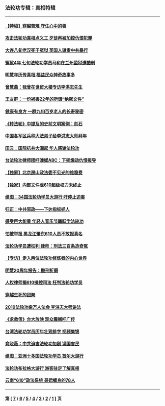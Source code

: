 ### 法轮功专辑：真相特辑
---
#### [【特稿】穿越苦难 守住心中的善](../../pages/nf4389/n13784979.md?08030430) 
#### [攻击法轮功真相点义工 歹徒再被加控仇恨犯罪](../../pages/nf4389/n13601019.md?08030430) 
#### [大连八旬老汉死于冤狱 英国人谴责中共暴行](../../pages/nf4389/n13480118.md?08030430) 
#### [冤狱4年 七旬法轮功学员马和在兰州监狱遭酷刑](../../pages/nf4389/n13304688.md?08030430) 
#### [明慧年历传真相 福益民众神奇故事多](../../pages/nf4389/n13294545.md?08030430) 
#### [曾慧燕：我曾在世贸大楼专访李洪志先生](../../pages/nf4389/n12898729.md?08030430) 
#### [王友群：一份祸害22年的所谓“绝密文件”](../../pages/nf4389/n12871750.md?08030430) 
#### [健康有良方 一群九旬百岁老人的长寿秘密](../../pages/nf4389/n12847475.md?08030430) 
#### [《转法轮》中提及的史前文明案例：刻石](../../pages/nf4389/n12758577.md?08030430) 
#### [中国各军区兵种大法弟子给李洪志大师拜年](../../pages/nf4389/n12750047.md?08030430) 
#### [田云：国际抗共大潮起 华人感谢法轮功](../../pages/nf4389/n12357708.md?08030430) 
#### [台法轮功律师团吁澳媒ABC：下架煽动仇恨报导](../../pages/nf4389/n12279917.md?08030430) 
#### [【独家】北京房山政法委不见光的维稳费](../../pages/nf4389/n12031979.md?08030430) 
#### [【独家】内部文件泄610超级权力未终止](../../pages/nf4389/n12023895.md?08030430) 
#### [组图：34国法轮功学员大游行 吁停止迫害](../../pages/nf4389/n11492658.md?08030430) 
#### [归正：中共邪政——下达指标抓人](../../pages/nf4389/n11474770.md?08030430) 
#### [感受巨大能量 年轻人音乐节踊跃学法轮功](../../pages/nf4389/n11441981.md?08030430) 
#### [怕被举报 黑龙江肇东610人员不敢报真名](../../pages/nf4389/n11436499.md?08030430) 
#### [法轮功学员遭枉判 律师：刑法三百条造奇冤](../../pages/nf4389/n11433943.md?08030430) 
#### [【专访】走入两位法轮功修炼者的内心世界](../../pages/nf4389/n11415623.md?08030430) 
#### [明慧20周年报告：酷刑折磨](../../pages/nf4389/n11387954.md?08030430) 
#### [人权律师揭610操控司法 枉判法轮功学员](../../pages/nf4389/n11313370.md?08030430) 
#### [穿越生死的团聚](../../pages/nf4389/n11258922.md?08030430) 
#### [2019法轮功逾万人法会 李洪志大师讲法](../../pages/nf4389/n11265303.md?08030430) 
#### [《求救信》台大放映 观众震撼吁广传](../../pages/nf4389/n10922251.md?08030430) 
#### [台湾法轮功学员历年壮观排字 视频集锦](../../pages/nf4389/n10878789.md?08030430) 
#### [俞晓薇：中共迫害法轮功加剧 误国害民](../../pages/nf4389/n10859260.md?08030430) 
#### [组图：亚洲十多国法轮功学员 首尔大游行](../../pages/nf4389/n10781149.md?08030430) 
#### [法轮功布拉格大游行 游客驻足了解真相](../../pages/nf4389/n10749360.md?08030430) 
#### [云南“610”政法系统 恶运缠身的78人](../../pages/nf4389/n10747534.md?08030430) 

---
#### 第 [ [7](./7.md?08030430) / [6](./6.md?08030430) / [5](./5.md?08030430) / [4](./4.md?08030430) / [3](./3.md?08030430) / [2](./2.md?08030430) / [1](./1.md?08030430) ] 页
